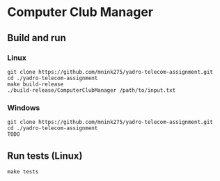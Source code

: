 # Computer Club Manager

## Build and run
### Linux
```
git clone https://github.com/mnink275/yadro-telecom-assignment.git
cd ./yadro-telecom-assignment
make build-release
./build-release/ComputerClubManager /path/to/input.txt
```

### Windows
```
git clone https://github.com/mnink275/yadro-telecom-assignment.git
cd ./yadro-telecom-assignment
TODO
```


## Run tests (Linux)
```
make tests
```
